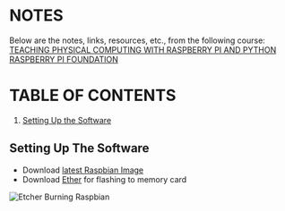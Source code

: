 # NOTES

Below are the notes, links, resources, etc., from the following course: 
[TEACHING PHYSICAL COMPUTING WITH RASPBERRY PI AND PYTHON RASPBERRY PI FOUNDATION](https://www.futurelearn.com/courses/physical-computing-raspberry-pi-python)

# TABLE OF CONTENTS
1. [Setting Up the Software](#software)

<h2 name="software">Setting Up The Software</h2>

* Download [latest Raspbian Image](https://downloads.raspberrypi.org/raspbian_latest)
* Download [Ether](https://www.balena.io/etcher/) for flashing to memory card

![Etcher Burning Raspbian](./images/etcher-image-raspian.png)